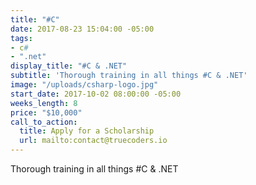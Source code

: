 ```yaml
---
title: "#C"
date: 2017-08-23 15:04:00 -05:00
tags:
- c#
- ".net"
display_title: "#C & .NET"
subtitle: 'Thorough training in all things #C & .NET'
image: "/uploads/csharp-logo.jpg"
start_date: 2017-10-02 08:00:00 -05:00
weeks_length: 8
price: "$10,000"
call_to_action:
  title: Apply for a Scholarship
  url: mailto:contact@truecoders.io
---
```


Thorough training in all things #C & .NET